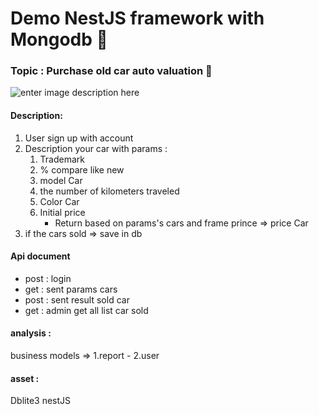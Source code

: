 # Demo NestJS framework with Mongodb :star2:

### Topic : Purchase old car auto valuation  :truck:

![enter image description here](https://www.autotrader.com/wp-content/uploads/2020/02/iStock-970371780.jpg?w=1024&h=1&crop=1)
#### Description:

1.  User sign up with account 
2.  Description your car with params : 
    1. Trademark
    2. % compare like new
    3. model Car
    4. the number of kilometers traveled
    5. Color Car
    6. Initial price
        * Return based on params's cars and frame prince => price Car 
3. if the cars sold => save in db 

#### Api document 
- post : login 
- get : sent params cars 
- post : sent result sold car
- get : admin get all list car sold
#### analysis : 
business models => 1.report - 2.user
#### asset : 
Dblite3 
nestJS
